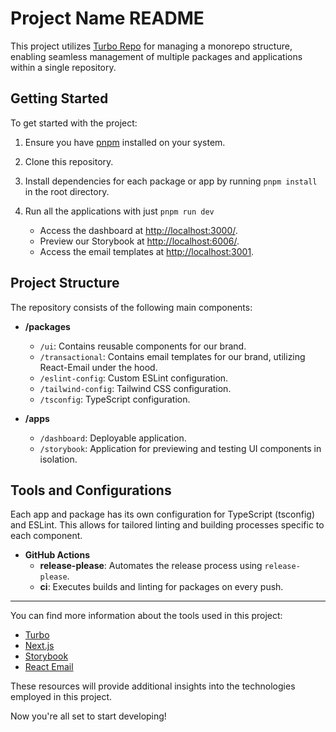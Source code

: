 # Project Name README

This project utilizes [Turbo Repo](https://turbo.build/repo/) for managing a monorepo structure, enabling seamless management of multiple packages and applications within a single repository.

## Getting Started

To get started with the project:

1. Ensure you have [pnpm](https://pnpm.io/installation) installed on your system.
1. Clone this repository.
1. Install dependencies for each package or app by running `pnpm install` in the root directory.
1. Run all the applications with just `pnpm run dev`

   - Access the dashboard at [http://localhost:3000/](http://localhost:3000/).
   - Preview our Storybook at [http://localhost:6006/](http://localhost:6006/).
   - Access the email templates at [http://localhost:3001](http://localhost:3001).

## Project Structure

The repository consists of the following main components:

- **/packages**

  - `/ui`: Contains reusable components for our brand.
  - `/transactional`: Contains email templates for our brand, utilizing React-Email under the hood.
  - `/eslint-config`: Custom ESLint configuration.
  - `/tailwind-config`: Tailwind CSS configuration.
  - `/tsconfig`: TypeScript configuration.

- **/apps**
  - `/dashboard`: Deployable application.
  - `/storybook`: Application for previewing and testing UI components in isolation.

## Tools and Configurations

Each app and package has its own configuration for TypeScript (tsconfig) and ESLint. This allows for tailored linting and building processes specific to each component.

- **GitHub Actions**
  - **release-please**: Automates the release process using `release-please`.
  - **ci**: Executes builds and linting for packages on every push.

---

You can find more information about the tools used in this project:

- [Turbo](https://turbo.build/repo/)
- [Next.js](https://nextjs.org/)
- [Storybook](https://storybook.js.org/)
- [React Email](https://react.email/)

These resources will provide additional insights into the technologies employed in this project.

Now you're all set to start developing!
